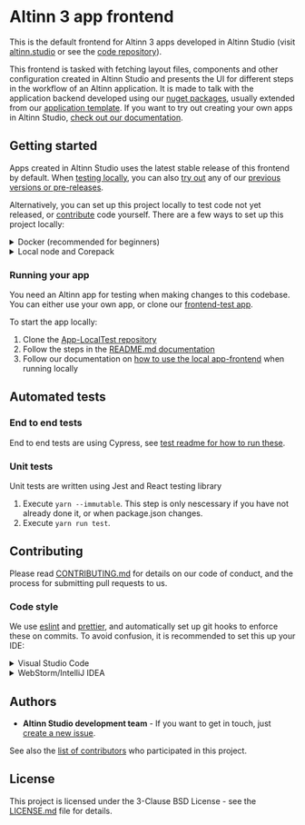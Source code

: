 # Altinn 3 app frontend

This is the default frontend for Altinn 3 apps developed in Altinn Studio
(visit [altinn.studio](https://altinn.studio) or see the [code repository](https://github.com/Altinn/altinn-studio)).

This frontend is tasked with fetching layout files, components and other configuration created in Altinn Studio and
presents the UI for different steps in the workflow of an Altinn application. It is made to talk with the application
backend developed using our [nuget packages](https://github.com/Altinn/app-lib-dotnet), usually extended from
our [application template](https://github.com/Altinn/app-template-dotnet). If you want to try out creating your own
apps in Altinn Studio, [check out our documentation](https://docs.altinn.studio/app/getting-started/).

## Getting started

Apps created in Altinn Studio uses the latest stable release of this frontend by default.
When [testing locally](https://docs.altinn.studio/app/testing/local/), you can also
[try out](https://docs.altinn.studio/app/testing/local/debug/#using-other-frontend-versions) any of
our [previous versions or pre-releases](https://github.com/Altinn/app-frontend-react/releases).

Alternatively, you can set up this project locally to test code not yet released,
or [contribute](https://github.com/Altinn/app-frontend-react/blob/main/CONTRIBUTING.md) code yourself.
There are a few ways to set up this project locally:

<details>
<summary>Docker (recommended for beginners)</summary>
You can start a local app-frontend in Docker using these commands:

```bash
git clone https://github.com/Altinn/app-frontend-react
cd app-frontend-react
# git checkout pr-branch
docker compose up
```

This solution works, but will be slow to start and rebuild. If you just want to run the solution locally, contribute
by testing a bug fix or new feature before the official release, the Docker method will work fine. We recommend
installing `node` locally if you are considering contributing code.

</details>

<details>
<summary>Local node and Corepack</summary>

- Install the latest [Node LTS release](https://nodejs.org/en/)
- Enable [corepack](https://github.com/nodejs/corepack#default-installs) (execute `corepack enable` from a terminal after installing Node 16.9.0 or later)
- Clone the [Altinn app-frontend-react repo](https://github.com/Altinn/app-frontend-react) and navigate to the folder.

```bash
git clone https://github.com/Altinn/app-frontend-react
cd app-frontend-react
```

The development server can be started by following these steps:

1. `yarn --immutable` (only needed when `package.json` has changed)
2. `yarn start` (to start the development server)

This project is using [`yarn`](https://yarnpkg.com/) instead of the default `npm` CLI. This means that you should execute package.json scripts with `yarn` instead of `npm`. F.ex instead of `npm run test` you should execute `yarn run test`. With `yarn`, the `run` keyword is optional, so you can also execute `yarn test`.

</details>

### Running your app

You need an Altinn app for testing when making changes to this codebase. You can either use your own app, or clone our
[frontend-test app](https://dev.altinn.studio/repos/ttd/frontend-test).

To start the app locally:

1. Clone the [App-LocalTest repository](https://github.com/Altinn/app-localtest)
2. Follow the steps in the [README.md documentation](https://github.com/Altinn/app-localtest/blob/main/README.md)
3. Follow our documentation on [how to use the local app-frontend](https://docs.altinn.studio/app/testing/local/debug/#using-other-frontend-versions) when running locally

## Automated tests

### End to end tests

End to end tests are using Cypress, see [test readme for how to run these](./test/README.md).

### Unit tests

Unit tests are written using Jest and React testing library

1. Execute `yarn --immutable`. This step is only nescessary if you have not already done it, or when package.json changes.
2. Execute `yarn run test`.

## Contributing

Please read [CONTRIBUTING.md](CONTRIBUTING.md) for details on our code of conduct, and the process for submitting pull requests to us.

### Code style

We use [eslint](https://eslint.org/) and [prettier](https://prettier.io/), and automatically set up git hooks to enforce
these on commits. To avoid confusion, it is recommended to set this up your IDE:

<details>
<summary>Visual Studio Code</summary>

Install the extensions recommended by the workspace, at least [eslint](https://marketplace.visualstudio.com/items?itemName=dbaeumer.vscode-eslint).

</details>

<details>
<summary>WebStorm/IntelliJ IDEA</summary>

Configure your IDE to run `eslint --fix` on save (prettier will also reformat your code when doing this). It is also recommended to
[set up Prettier as the default formatter](https://www.jetbrains.com/help/webstorm/prettier.html#ws_prettier_default_formatter).

</details>

## Authors

- **Altinn Studio development team** - If you want to get in touch, just [create a new issue](https://github.com/Altinn/app-frontend-react/issues/new/choose).

See also the [list of contributors](https://github.com/Altinn/app-frontend-react/graphs/contributors) who participated in this project.

## License

This project is licensed under the 3-Clause BSD License - see the [LICENSE.md](LICENSE.md) file for details.
